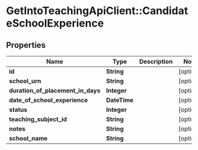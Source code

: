 # GetIntoTeachingApiClient::CandidateSchoolExperience

## Properties
Name | Type | Description | Notes
------------ | ------------- | ------------- | -------------
**id** | **String** |  | [optional] 
**school_urn** | **String** |  | [optional] 
**duration_of_placement_in_days** | **Integer** |  | [optional] 
**date_of_school_experience** | **DateTime** |  | [optional] 
**status** | **Integer** |  | [optional] 
**teaching_subject_id** | **String** |  | [optional] 
**notes** | **String** |  | [optional] 
**school_name** | **String** |  | [optional] 


